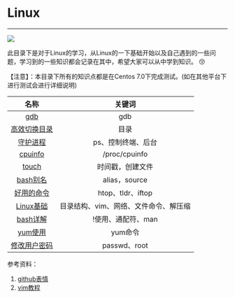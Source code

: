 # Linux

-------------

![](https://ykitty.oss-cn-beijing.aliyuncs.com/photo/Linux/Linux%20Photo/Linux.jpg)

此目录下是对于Linux的学习，从Linux的一下基础开始以及自己遇到的一些问题，学习到的一些知识都会记录在其中，希望大家可以从中学到知识。 :kissing_closed_eyes: 

【注意】：本目录下所有的知识点都是在Centos 7.0下完成测试。(如在其他平台下进行测试会进行详细说明)

|                             名称                             |                关键词                 |
| :----------------------------------------------------------: | :-----------------------------------: |
| [gdb](https://github.com/YKitty/Notes/blob/master/notes/Linux/Linux%E8%B0%83%E8%AF%95%E5%99%A8-gdb%E4%BD%BF%E7%94%A8.md ) |                  gdb                  |
| [高效切换目录](https://github.com/YKitty/Notes/blob/master/notes/Linux/Linxu%E5%A6%82%E4%BD%95%E9%AB%98%E6%95%88%E5%88%87%E6%8D%A2%E7%9B%AE%E5%BD%95.md ) |                 目录                  |
| [守护进程](https://github.com/YKitty/Notes/blob/master/notes/Linux/%E5%AE%88%E6%8A%A4%E8%BF%9B%E7%A8%8B.md ) |          ps、控制终端、后台           |
| [cpuinfo](https://github.com/YKitty/Notes/blob/master/notes/Linux/Linux%E4%B8%8B%E6%9F%A5%E7%9C%8BCPU%E4%BF%A1%E6%81%AF.md ) |             /proc/cpuinfo             |
| [touch](https://github.com/YKitty/Notes/blob/master/notes/Linux/touch%E5%91%BD%E4%BB%A4.md ) |           时间戳，创建文件            |
| [bash别名](https://github.com/YKitty/Notes/blob/master/notes/Linux/Linux%E4%BD%BF%E7%94%A8bash%E5%88%AB%E5%90%8D.md ) |             alias，source             |
| [好用的命令](https://github.com/YKitty/Notes/blob/master/notes/Linux/Linux%E4%B8%8B%E4%B8%80%E4%BA%9B%E4%B8%8D%E4%B8%BA%E4%BA%BA%E7%9F%A5%E7%9A%84%E6%9E%81%E5%85%B6%E5%A5%BD%E7%94%A8%E7%9A%84%E5%91%BD%E4%BB%A4.md ) |           htop、tldr、iftop           |
| [Linux基础](https://github.com/YKitty/Notes/blob/master/notes/Linux/Linux%E5%9F%BA%E7%A1%80.md ) | 目录结构、vim、网络、文件命令、解压缩 |
| [bash详解](https://github.com/YKitty/Notes/blob/master/notes/Linux/bash%E8%AF%A6%E8%A7%A3.md ) |          !使用、通配符、man           |
| [yum使用](https://github.com/YKitty/Notes/blob/master/notes/Linux/yum.md ) |                yum命令                |
| [修改用户密码]( https://github.com/YKitty/Notes/blob/master/notes/Linux/Centos%207.0%20%E4%BF%AE%E6%94%B9%E7%94%A8%E6%88%B7%E5%AF%86%E7%A0%81.md ) |             passwd、root              |

参考资料：

1. [github表情](https://www.webfx.com/tools/emoji-cheat-sheet/)
2. [vim教程](https://vim.ink/ )